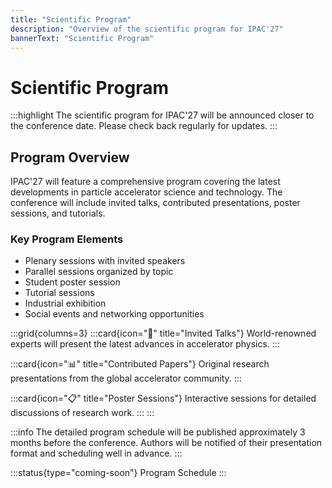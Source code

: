```yaml
---
title: "Scientific Program"
description: "Overview of the scientific program for IPAC'27"
bannerText: "Scientific Program"
---
```


# Scientific Program

:::highlight
The scientific program for IPAC'27 will be announced closer to the conference date. Please check back regularly for updates.
:::

## Program Overview

IPAC'27 will feature a comprehensive program covering the latest developments in particle accelerator science and technology. The conference will include invited talks, contributed presentations, poster sessions, and tutorials.

### Key Program Elements

- Plenary sessions with invited speakers
- Parallel sessions organized by topic
- Student poster session
- Tutorial sessions
- Industrial exhibition
- Social events and networking opportunities

:::grid{columns=3}
:::card{icon="🎤" title="Invited Talks"}
World-renowned experts will present the latest advances in accelerator physics.
:::

:::card{icon="📊" title="Contributed Papers"}
Original research presentations from the global accelerator community.
:::

:::card{icon="📋" title="Poster Sessions"}
Interactive sessions for detailed discussions of research work.
:::
:::

:::info
The detailed program schedule will be published approximately 3 months before the conference. Authors will be notified of their presentation format and scheduling well in advance.
:::

:::status{type="coming-soon"}
Program Schedule
:::
